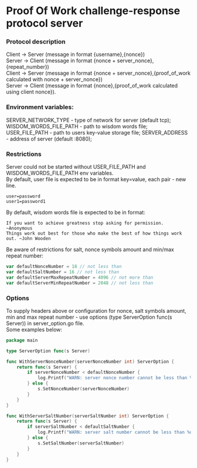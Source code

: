 # Proof Of Work challenge-response protocol server

### Protocol description
Client -> Server (message in format {username},{nonce})  
Server -> Client (message in format {nonce + server_nonce},{repeat_number})   
Client -> Server (message in format {nonce + server_nonce},{proof_of_work calculated with nonce + server_nonce})   
Server -> Client (message in format {nonce},{proof_of_work calculated using client nonce}).   

### Environment variables:  
SERVER_NETWORK_TYPE - type of network for server (default tcp);  
WISDOM_WORDS_FILE_PATH - path to wisdom words file;
USER_FILE_PATH - path to users key-value storage file;
SERVER_ADDRESS - address of server (default :8080);  

### Restrictions
Server could not be started without USER_FILE_PATH and WISDOM_WORDS_FILE_PATH env variables.   
By default, user file is expected to be in format key=value, each pair - new line.   
````
user=password
user1=password1
````
By default, wisdom words file is expected to be in format:
````
If you want to achieve greatness stop asking for permission. ~Anonymous
Things work out best for those who make the best of how things work out. ~John Wooden
````
Be aware of restrictions for salt, nonce symbols amount and min/max repeat number:
````go
var defaultNonceNumber = 18 // not less than
var defaultSaltNumber = 16 // not less than
var defaultServerMaxRepeatNumber = 4096 // not more than
var defaultServerMinRepeatNumber = 2048 // not less than
````

### Options
To supply headers above or configuration for nonce, salt symbols amount, min and max repeat number - 
use options (type ServerOption func(s Server)) in server_option.go file.   
Some examples below:   
````go
package main

type ServerOption func(s Server)

func WithServerNonceNumber(serverNonceNumber int) ServerOption {
	return func(s Server) {
		if serverNonceNumber < defaultNonceNumber {
			log.Printf("WARN: server nonce number cannot be less than %d\n", defaultNonceNumber)
		} else {
			s.SetNonceNumber(serverNonceNumber)
		}
	}
}

func WithServerSaltNumber(serverSaltNumber int) ServerOption {
	return func(s Server) {
		if serverSaltNumber < defaultSaltNumber {
			log.Printf("WARN: server salt number cannot be less than %d\n", defaultSaltNumber)
		} else {
			s.SetSaltNumber(serverSaltNumber)
		}
	}
}
````